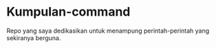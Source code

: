 # Kumpulan-command
Repo yang saya dedikasikan untuk menampung perintah-perintah yang sekiranya berguna.
